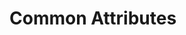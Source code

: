 # Common Attributes

<!-- Re-generate TOC with `TODO: ADD cmd` -->
<!-- semconv network -->
<!-- endsemconv -->


